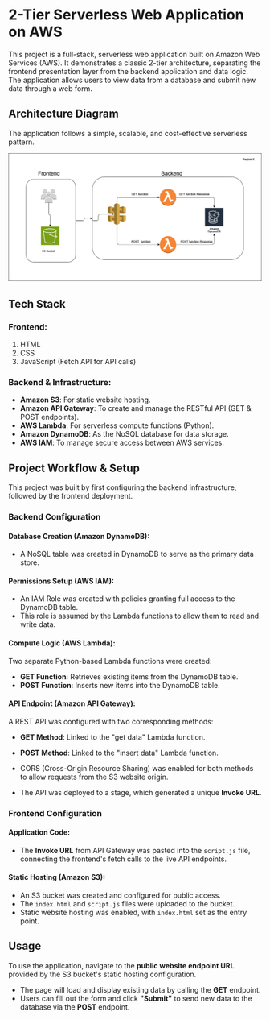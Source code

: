 # 2-Tier Serverless Web Application on AWS

This project is a full-stack, serverless web application built on Amazon Web Services (AWS). It demonstrates a classic 2-tier architecture, separating the frontend presentation layer from the backend application and data logic. The application allows users to view data from a database and submit new data through a web form.

## Architecture Diagram

The application follows a simple, scalable, and cost-effective serverless pattern.

![Architecture Diagram](2TierServerless.drawio.png)


## Tech Stack

### Frontend:
1. HTML  
2. CSS  
3. JavaScript (Fetch API for API calls)  

### Backend & Infrastructure:
- **Amazon S3**: For static website hosting.  
- **Amazon API Gateway**: To create and manage the RESTful API (GET & POST endpoints).  
- **AWS Lambda**: For serverless compute functions (Python).  
- **Amazon DynamoDB**: As the NoSQL database for data storage.  
- **AWS IAM**: To manage secure access between AWS services.  

## Project Workflow & Setup

This project was built by first configuring the backend infrastructure, followed by the frontend deployment.

### Backend Configuration

#### Database Creation (Amazon DynamoDB):
- A NoSQL table was created in DynamoDB to serve as the primary data store.

#### Permissions Setup (AWS IAM):
- An IAM Role was created with policies granting full access to the DynamoDB table.
- This role is assumed by the Lambda functions to allow them to read and write data.

#### Compute Logic (AWS Lambda):
Two separate Python-based Lambda functions were created:
- **GET Function**: Retrieves existing items from the DynamoDB table.
- **POST Function**: Inserts new items into the DynamoDB table.

#### API Endpoint (Amazon API Gateway):
A REST API was configured with two corresponding methods:
- **GET Method**: Linked to the "get data" Lambda function.
- **POST Method**: Linked to the "insert data" Lambda function.

- CORS (Cross-Origin Resource Sharing) was enabled for both methods to allow requests from the S3 website origin.
- The API was deployed to a stage, which generated a unique **Invoke URL**.

### Frontend Configuration

#### Application Code:
- The **Invoke URL** from API Gateway was pasted into the `script.js` file, connecting the frontend's fetch calls to the live API endpoints.

#### Static Hosting (Amazon S3):
- An S3 bucket was created and configured for public access.
- The `index.html` and `script.js` files were uploaded to the bucket.
- Static website hosting was enabled, with `index.html` set as the entry point.

## Usage

To use the application, navigate to the **public website endpoint URL** provided by the S3 bucket's static hosting configuration.

- The page will load and display existing data by calling the **GET** endpoint.
- Users can fill out the form and click **"Submit"** to send new data to the database via the **POST** endpoint.

